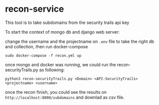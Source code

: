 # recon-service

This tool is to take subdomains from the security trails api key

To start the context of mongo db and django web server:

change the username and the projectname on ```.env``` file to take the right db and collection, then run docker-compose

```sudo docker-compose -f recon.yml up```

once mongo and docker was running, we could run the recon-securityTrails.py as following:

```python3 recon-securityTrails.py <Domain> <API-SecurityTrails> <projectname> <username>```


once the recon finish, you could see the results on ```http://localhost:8000/subdomains``` and downlad as csv file.
